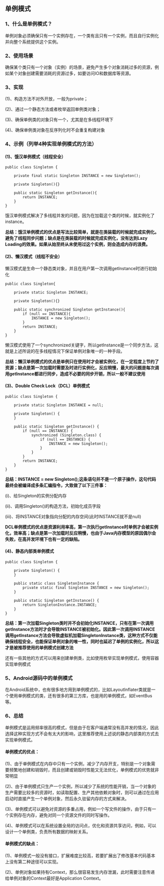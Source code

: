 ## 单例模式

### 1、什么是单例模式？
单例对象必须确保只有一个实例存在，一个类有且只有一个实例，而且自行实例化并向整个系统提供这个实例。

### 2、使用场景
确保某个类只有一个对象（实例）的场景，避免产生多个对象消耗过多的资源，例如某个对象创建需要消耗的资源过多，如要访问IO和数据库等资源。

### 3、实现
(1)、构造方法不对外开放，一般为private；

(2)、通过一个静态方法或者枚举返回单例类对象；

(3)、确保单例类的对象只有一个，尤其是在多线程环境下

(4)、确保单例类对象在反序列化时不会重复构建对象

### 4、示例（列举4种实现单例模式的方法）

#### (1)、饿汉单例模式（线程安全）
```
public class Singleton {

    private final static Singleton INSTANCE = new Singleton();

    private Singleton(){}

    public static Singleton getInstance(){
        return INSTANCE;
    }
}
```
饿汉单例模式解决了多线程并发的问题，因为在加载这个类的时候，就实例化了instance。

**总结：饿汉单例模式的优点是写法比较简单，就是在类装载的时候就完成实例化。避免了线程同步问题；缺点是在类装载的时候就完成实例化，没有达到Lazy Loading的效果。如果从始至终从未使用过这个实例，则会造成内存的浪费。**

#### (2)、懒汉模式（线程不安全）
懒汉模式是生命一个静态类对象，并且在用户第一次调用getInstance时进行初始化

```
public class Singleton{

	private static Singleton INSTANCE;
	
	private Singleton(){}
	
	public static synchronized Singleton getInstance(){
		if (null == INSTANCE){
			INSTANCE = new Singleton();
		}
		return INSTANCE;
	}
}

```

懒汉模式使用了一个synchronized关键字，所以getInstance是一个同步方法，这就是上述所说的在多线程情况下保证单例对象唯一的一种手段。

**总结：懒汉单例模式的优点是单例只在使用时才会被实例化，在一定程度上节约了资源；缺点是第一次加载时需要及时进行实例化，反应稍慢，最大的问题是每次调用getInstance都进行同步，造成不必要的同步开销，所以一般不建议使用**

#### (3)、Double Check Lock（DCL）单例模式
```
public class Singleton {

    private static Singleton INSTANCE = null;

    private Singleton() {
    }

    public static Singleton getInstance() {
        if (null == INSTANCE) {
            synchronized (Singleton.class) {
                if (null == INSTANCE) {
                    INSTANCE = new Singleton();
                }
            }
        }
        return INSTANCE;
    }
}
```
**总结：INSTANCE = new Singleton();这条语句并不是一个原子操作，这句代码最终会被编译成多条汇编指令，大致做了以下三件事：**

(i)、给Singleton的实例分配内存

(ii)、调用Singleton()的构造方法，初始化成员字段

(iii)、将INSTANCE对象指向分配的内存空间(此时INSTANCE就不是null)

**DCL单例模式的优点是资源利用率高，第一次执行getInstance时单例才会被实例化，效率高；缺点是第一次加载时反应稍慢，也由于Java内存模型的原因偶尔会失败，在高并发环境下也有一定的缺陷。**

#### (4)、静态内部类单例模式
```
public class Singleton {

    private Singleton() {
    }

    public static class SingletonInstance {
        private static final Singleton INSTANCE = new Singleton();
    }

    public static Singleton getInstance() {
        return SingletonInstance.INSTANCE;
    }
}
```
**总结：第一次加载Singleton类时并不会初始化INSTANCE，只有在第一次调用getInstance方法时才会导致INSTANCE被初始化。因此第一次调用INSTANCE调用getInstance方法会导致虚拟机加载SingletonInstance类，这种方式不仅能确保线程安全，也能保证单例对象的唯一性，同时也延迟了单例的实例化，所以这才是被推荐使用的单例模式创建方法**

还有一些其他的方式可以用来创建单例类，比如使用枚举实现单例模式，使用容器实现单例模式

### 5、Android源码中的单例模式
在Android系统中，也有很多地方用到单例模式的，比如LayoutInflater类就是一个使用单例模式的类，还有很多的第三方库，也是用的单例模式，如EventBus等。

### 6、总结
单例模式是运用频率很高的模式，但是由于在客户端通常没有高并发的情况，因此选择这种实现方式不会有太大的影响，这里推荐使用上述说的静态内部类的方式去实现单例模式。
#### 单例模式的优点：
(1)、由于单例模式在内存中只有一个实例，减少了内存开支，特别是一个对象需要频繁地创建和销毁时，而且创建或销毁时性能又无法优化，单例模式的优势就非常明显

(2)、由于单例模式只生产一个实例，所以减少了系统的性能开销，当一个对象的生产需要比较多的资源时，如读取配置、生产其他依赖对象时，则可以通过在应用启动时直接产生一个单例对象，然后永久驻留内存的方式来解决。

(3)、单例模式可以避免对资源的多重占用，例如一个写文件的操作，由于只有一个实例存在内存，避免对同一个资源文件的同时写操作。

(4)、单例模式可以在系统设置全局的访问点，优化和资源共享访问，例如，可以设计一个单例类，负责所有数据的映射关系。

#### 单例模式的缺点：
(1)、单例模式一般没有接口，扩展难度比较高，若要扩展出了修改基本代码基本上没有第二种途径可以实现。

(2)、单例对象如果持有Context，那么很容易发生内存泄漏，此时需要注意传递给单例对象的Context最好是Application Context。